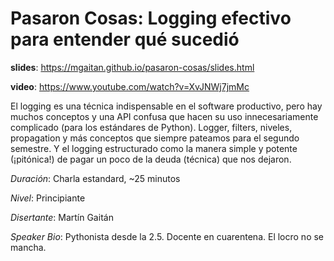 # Pasaron Cosas: Logging efectivo para entender qué sucedió


**slides**: https://mgaitan.github.io/pasaron-cosas/slides.html

**video**: https://www.youtube.com/watch?v=XvJNWj7jmMc

El logging es una técnica indispensable en el software productivo, pero hay muchos conceptos y una API confusa que hacen su uso 
innecesariamente complicado (para los estándares de Python). 
Logger, filters, niveles, propagation y más conceptos que siempre pateamos para el segundo semestre. 
Y el logging estructurado como la manera simple y potente (¡pitónica!) de pagar un poco de la deuda (técnica) que nos dejaron.

*Duración*: Charla estandard, ~25 minutos

*Nivel*: Principiante

*Disertante*: Martín Gaitán

*Speaker Bio*: Pythonista desde la 2.5. Docente en cuarentena. El locro no se mancha.



